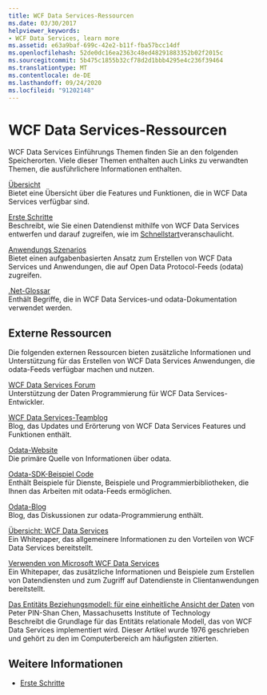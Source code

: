 ```yaml
---
title: WCF Data Services-Ressourcen
ms.date: 03/30/2017
helpviewer_keywords:
- WCF Data Services, learn more
ms.assetid: e63a9baf-699c-42e2-b11f-fba57bcc14df
ms.openlocfilehash: 52de0dc16ea2363c48ed48291883352b02f2015c
ms.sourcegitcommit: 5b475c1855b32cf78d2d1bbb4295e4c236f39464
ms.translationtype: MT
ms.contentlocale: de-DE
ms.lasthandoff: 09/24/2020
ms.locfileid: "91202148"
---
```

# <a name="wcf-data-services-resources"></a>WCF Data Services-Ressourcen

WCF Data Services Einführungs Themen finden Sie an den folgenden Speicherorten. Viele dieser Themen enthalten auch Links zu verwandten Themen, die ausführlichere Informationen enthalten.  
  
 [Übersicht](wcf-data-services-overview.md)  
 Bietet eine Übersicht über die Features und Funktionen, die in WCF Data Services verfügbar sind.  
  
 [Erste Schritte](../adonet/ef/getting-started.md)  
 Beschreibt, wie Sie einen Datendienst mithilfe von WCF Data Services entwerfen und darauf zugreifen, wie im [Schnellstart](quickstart-wcf-data-services.md)veranschaulicht.  
  
 [Anwendungs Szenarios](application-scenarios-wcf-data-services.md)  
 Bietet einen aufgabenbasierten Ansatz zum Erstellen von WCF Data Services und Anwendungen, die auf Open Data Protocol-Feeds (odata) zugreifen.  
  
 [.Net-Glossar](../../../standard/glossary.md)  
 Enthält Begriffe, die in WCF Data Services-und odata-Dokumentation verwendet werden.  
  
## <a name="external-resources"></a>Externe Ressourcen  

 Die folgenden externen Ressourcen bieten zusätzliche Informationen und Unterstützung für das Erstellen von WCF Data Services Anwendungen, die odata-Feeds verfügbar machen und nutzen.  
  
 [WCF Data Services Forum](https://social.msdn.microsoft.com/Forums/en-US/home?forum=adodotnetdataservices)  
 Unterstützung der Daten Programmierung für WCF Data Services-Entwickler.  
  
 [WCF Data Services-Teamblog](/archive/blogs/astoriateam/)  
 Blog, das Updates und Erörterung von WCF Data Services Features und Funktionen enthält.  
  
 [Odata-Website](https://www.odata.org/)  
 Die primäre Quelle von Informationen über odata.  
  
 [Odata-SDK-Beispiel Code](https://www.odata.org/ecosystem/#sdk)  
 Enthält Beispiele für Dienste, Beispiele und Programmierbibliotheken, die Ihnen das Arbeiten mit odata-Feeds ermöglichen.  
  
 [Odata-Blog](https://www.odata.org/blog/)  
 Blog, das Diskussionen zur odata-Programmierung enthält.  
  
 [Übersicht: WCF Data Services](/previous-versions/visualstudio/visual-studio-2008/cc956153(v=msdn.10))  
 Ein Whitepaper, das allgemeinere Informationen zu den Vorteilen von WCF Data Services bereitstellt.  
  
 [Verwenden von Microsoft WCF Data Services](/previous-versions/visualstudio/visual-studio-2008/cc907912(v=msdn.10))  
 Ein Whitepaper, das zusätzliche Informationen und Beispiele zum Erstellen von Datendiensten und zum Zugriff auf Datendienste in Clientanwendungen bereitstellt.  
  
 [Das Entitäts Beziehungsmodell: für eine einheitliche Ansicht der Daten](https://dl.acm.org/doi/10.1145/320434.320440) von Peter PIN-Shan Chen, Massachusetts Institute of Technology  
 Beschreibt die Grundlage für das Entitäts relationale Modell, das von WCF Data Services implementiert wird. Dieser Artikel wurde 1976 geschrieben und gehört zu den im Computerbereich am häufigsten zitierten.  
  
## <a name="see-also"></a>Weitere Informationen

- [Erste Schritte](getting-started-with-wcf-data-services.md)
